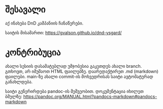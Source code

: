 # შესავალი

აქ ინახება DnD კამპანიის ჩანაწერები.

საიტის მისამართი: https://gvalson.github.io/dnd-ysgard/

# კონტრიბუცია

ახალი სესიის დასამატებლად უმჯობესია გაკეთდეს ახალი branch. გთხოვთ, არ იმუშაოთ
HTML ფაილებზე. დაარედაქტირეთ .md (markdown) ფაილები. main-ზე ახალი commit-ის
მოხვედრისას საიტი ავტომატურად განახლდება.

საიტი გენერირდება pandoc-ის მეშვეობით. დოკუმენტაცია იხილეთ ბმულზე:
https://pandoc.org/MANUAL.html?pandocs-markdown#pandocs-markdown
